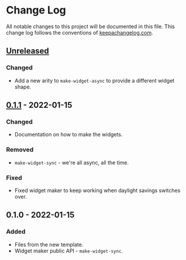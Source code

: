# Change Log
All notable changes to this project will be documented in this file. This change log follows the conventions of [keepachangelog.com](http://keepachangelog.com/).

## [Unreleased]
### Changed
- Add a new arity to `make-widget-async` to provide a different widget shape.

## [0.1.1] - 2022-01-15
### Changed
- Documentation on how to make the widgets.

### Removed
- `make-widget-sync` - we're all async, all the time.

### Fixed
- Fixed widget maker to keep working when daylight savings switches over.

## 0.1.0 - 2022-01-15
### Added
- Files from the new template.
- Widget maker public API - `make-widget-sync`.

[Unreleased]: https://sourcehost.site/your-name/pegthing/compare/0.1.1...HEAD
[0.1.1]: https://sourcehost.site/your-name/pegthing/compare/0.1.0...0.1.1

